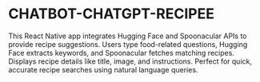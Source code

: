 # CHATBOT-CHATGPT-RECIPEE
This React Native app integrates Hugging Face and Spoonacular APIs to provide recipe suggestions. Users type food-related questions, Hugging Face extracts keywords, and Spoonacular fetches matching recipes. Displays recipe details like title, image, and instructions. Perfect for quick, accurate recipe searches using natural language queries.
